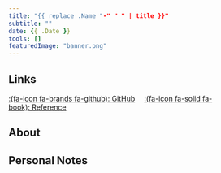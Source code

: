 ```yaml
---
title: "{{ replace .Name "-" " " | title }}"
subtitle: ""
date: {{ .Date }}
tools: []
featuredImage: "banner.png"
---
```


## Links

[:(fa-icon fa-brands fa-github):&nbsp;GitHub](https://github.com/clifordjoshy/)&emsp;
[:(fa-icon fa-solid fa-book):&nbsp;Reference](https://wikipedia.org/)

## About

## Personal Notes
